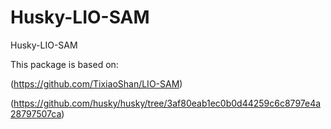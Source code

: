 # Husky-LIO-SAM
Husky-LIO-SAM

This package is based on:

(https://github.com/TixiaoShan/LIO-SAM)

(https://github.com/husky/husky/tree/3af80eab1ec0b0d44259c6c8797e4a28797507ca)
